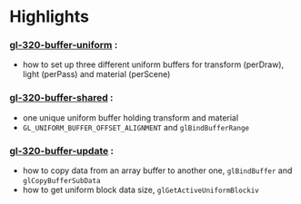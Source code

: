 # Highlights

### [gl-320-buffer-uniform](https://github.com/elect86/jogl-samples/blob/master/jogl-samples/src/tests/gl_320/buffer/Gl_320_buffer_uniform.java) :

* how to set up three different uniform buffers for transform (perDraw), light (perPass) and material (perScene)

### [gl-320-buffer-shared](https://github.com/elect86/jogl-samples/blob/master/jogl-samples/src/tests/gl_320/buffer/Gl_320_buffer_uniform.java) :

* one unique uniform buffer holding transform and material
* `GL_UNIFORM_BUFFER_OFFSET_ALIGNMENT` and `glBindBufferRange`

### [gl-320-buffer-update](https://github.com/elect86/jogl-samples/blob/master/jogl-samples/src/tests/gl_320/buffer/Gl_320_buffer_update.java) :

* how to copy data from an array buffer to another one, `glBindBuffer` and `glCopyBufferSubData`
* how to get uniform block data size, `glGetActiveUniformBlockiv`

